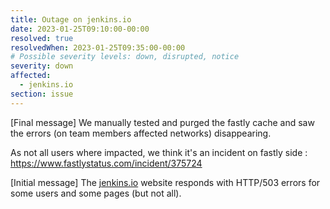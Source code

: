 ```yaml
---
title: Outage on jenkins.io
date: 2023-01-25T09:10:00-00:00
resolved: true
resolvedWhen: 2023-01-25T09:35:00-00:00
# Possible severity levels: down, disrupted, notice
severity: down
affected:
  - jenkins.io
section: issue
---
```


[Final message]
We manually tested and purged the fastly cache and saw the errors (on team members affected networks) disappearing.

As not all users where impacted, we think it's an incident on fastly side : https://www.fastlystatus.com/incident/375724

[Initial message]
The [jenkins.io](https://www.jenkins.io/doc/developer/security/scan/) website responds with HTTP/503 errors for some users and some pages (but not all).
